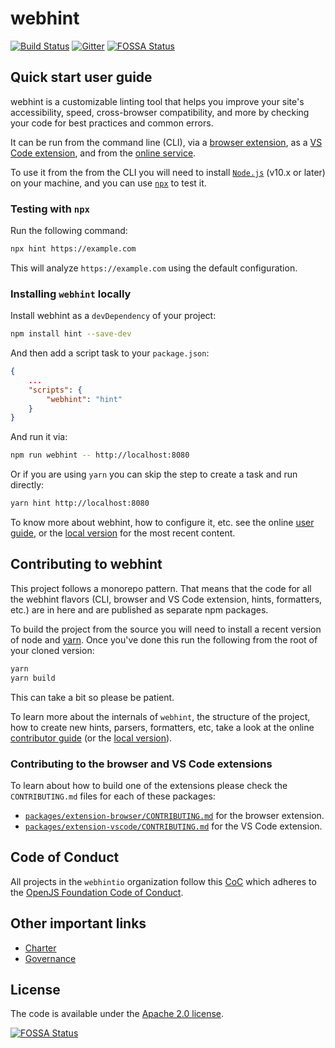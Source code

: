 # webhint

[![Build Status](https://dev.azure.com/webhint/webhint/_apis/build/status/webhintio.hint?branchName=master)](https://dev.azure.com/webhint/webhint/_build/latest?definitionId=3&branchName=master)
[![Gitter](https://badges.gitter.im/Join%20Chat.svg)](https://gitter.im/webhintio/Lobby)
[![FOSSA Status](https://app.fossa.io/api/projects/git%2Bgithub.com%2Fwebhintio%2Fhint.svg?type=shield)](https://app.fossa.io/projects/git%2Bgithub.com%2Fwebhintio%2Fhint?ref=badge_shield)

## Quick start user guide

webhint is a customizable linting tool that helps you improve your site's
accessibility, speed, cross-browser compatibility, and more by checking your
code for best practices and common errors.

It can be run from the command line (CLI), via a [browser extension][], as a
[VS Code extension][], and from the [online service][].

To use it from the from the CLI you will need to install [`Node.js`][node]
(v10.x or later) on your machine, and you can use [`npx`][npx] to test it.

### Testing with `npx`

Run the following command:

```bash
npx hint https://example.com
```

This will analyze `https://example.com` using the default configuration.

### Installing `webhint` locally

Install webhint as a `devDependency` of your project:

```bash
npm install hint --save-dev
```

And then add a script task to your `package.json`:

```json
{
    ...
    "scripts": {
        "webhint": "hint"
    }
}
```

And run it via:

```bash
npm run webhint -- http://localhost:8080
```

Or if you are using `yarn` you can skip the step to create a task and
run directly:

```bash
yarn hint http://localhost:8080
```

To know more about webhint, how to configure it, etc. see the online
[user guide][user guide], or the [local version][local user guide]
for the most recent content.

## Contributing to webhint

This project follows a monorepo pattern. That means that the code
for all the webhint flavors (CLI, browser and VS Code extension,
hints, formatters, etc.) are in here and are published as separate
npm packages.

To build the project from the source you will need to install
a recent version of node and [yarn][]. Once you've done this run
the following from the root of your cloned version:

```bash
yarn
yarn build
```

This can take a bit so please be patient.

To learn more about the internals of `webhint`, the structure of the
project, how to create new hints, parsers, formatters, etc, take
a look at the online [contributor guide][contributor guide] (or the
[local version][local contributor guide]).

### Contributing to the browser and VS Code extensions

To learn about how to build one of the extensions please check
the `CONTRIBUTING.md` files for each of these packages:

* [`packages/extension-browser/CONTRIBUTING.md`][contrib browser]
  for the browser extension.
* [`packages/extension-vscode/CONTRIBUTING.md`][contrib vscode]
  for the VS Code extension.

## Code of Conduct

All projects in the `webhintio` organization follow this [CoC][coc]
which adheres to the [OpenJS Foundation Code of Conduct][ojs coc].

## Other important links

* [Charter][]
* [Governance][]

## License

The code is available under the [Apache 2.0 license][license].

[![FOSSA Status](https://app.fossa.io/api/projects/git%2Bgithub.com%2Fwebhintio%2Fhint.svg?type=large)](https://app.fossa.io/projects/git%2Bgithub.com%2Fwebhintio%2Fhint?ref=badge_large)

<!-- Link labels: -->

[browser extension]: https://webhint.io/docs/user-guide/extensions/extension-browser/
[charter]: ./packages/hint/docs/about/PROJECT_CHARTER-draft.md
[coc]: https://github.com/webhintio/.github/blob/master/CODE_OF_CONDUCT
[contrib browser]: ./packages/extension-browser/CONTRIBUTING.md
[contrib vscode]: ./packages/extension-vscode/CONTRIBUTING.md
[contributor guide]: https://webhint.io/docs/contributor-guide/
[Governance]: ./packages/hint/docs/about/GOVERNANCE-draft.md
[license]: LICENSE.txt
[local contributor guide]: ./packages/hint/docs/contributor-guide/index.md
[local user guide]: ./packages/hint/docs/user-guide/index.md
[node]: https://nodejs.org/en/download/current/
[npx]: https://github.com/zkat/npx
[ojs coc]: https://github.com/openjs-foundation/cross-project-council/blob/master/CODE_OF_CONDUCT.md
[online service]: https://webhint.io/scanner/
[user guide]: https://webhint.io/docs/user-guide/
[VS Code extension]: https://webhint.io/docs/user-guide/extensions/vscode-webhint/
[yarn]: http://yarnpkg.com/
